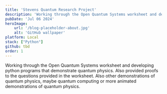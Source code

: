 ```yaml
---
title: 'Stevens Quantum Research Project'
description: 'Working through the Open Quantum Systems worksheet and developing python programs that demonstrate quantum physics'
pubDate: 'Jul 06 2024'
heroImage:
    url: '/blog-placeholder-about.jpg'
    alt: 'GitHub wallpaper'
platform: Local
stack: ["Python"]
github: tbd
order: 1
---
```


Working through the Open Quantum Systems worksheet and developing python programs that demonstrate quantum physics. Also provided proofs to the questions provided in the worksheet. Also other demonstrations of quantum physics, maybe quantum computing or more animated demonstrations of quantum physics.
